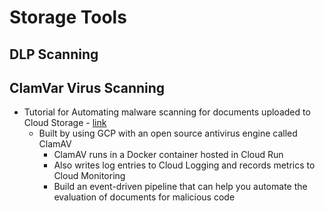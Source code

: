 # Storage Tools

## DLP Scanning

## ClamVar Virus Scanning
- Tutorial for Automating malware scanning for documents uploaded to Cloud Storage - [link](https://cloud.google.com/architecture/automating-malware-scanning-for-documents-uploaded-to-cloud-storage)
  - Built by using GCP with an open source antivirus engine called ClamAV
    - ClamAV runs in a Docker container hosted in Cloud Run 
    - Also writes log entries to Cloud Logging and records metrics to Cloud Monitoring
    - Build an event-driven pipeline that can help you automate the evaluation of documents for malicious code
  
   
